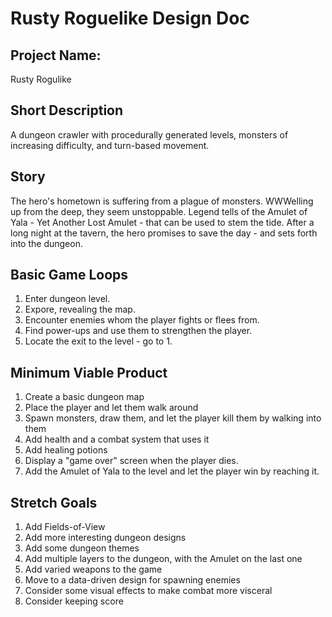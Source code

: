 # Rusty Roguelike Design Doc

## Project Name:
Rusty Rogulike

## Short Description
A dungeon crawler with procedurally generated levels, monsters of increasing difficulty, and turn-based movement.

## Story
The hero's hometown is suffering from a plague of monsters. WWWelling up from the deep, they seem unstoppable. Legend tells of the Amulet of Yala - Yet Another Lost Amulet - that can be used to stem the tide. After a long night at the tavern, the hero promises to save the day - and sets forth into the dungeon.

## Basic Game Loops
1. Enter dungeon level.
2. Expore, revealing the map.
3. Encounter enemies whom the player fights or flees from.
4. Find power-ups and use them to strengthen the player.
5. Locate the exit to the level - go to 1.

## Minimum Viable Product
1. Create a basic dungeon map
2. Place the player and let them walk around
3. Spawn monsters, draw them, and let the player kill them by walking into them
4. Add health and a combat system that uses it
5. Add healing potions
6. Display a "game over" screen when the player dies.
7. Add the Amulet of Yala to the level and let the player win by reaching it.

## Stretch Goals
1. Add Fields-of-View
2. Add more interesting dungeon designs
3. Add some dungeon themes
4. Add multiple layers to the dungeon, with the Amulet on the last one
5. Add varied weapons to the game
6. Move to a data-driven design for spawning enemies
7. Consider some visual effects to make combat more visceral
8. Consider keeping score

